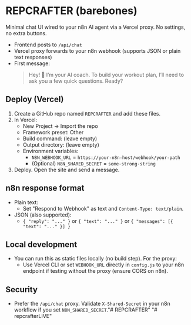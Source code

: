 # REPCRAFTER (barebones)

Minimal chat UI wired to your n8n AI agent via a Vercel proxy. No settings, no extra buttons.

- Frontend posts to `/api/chat`
- Vercel proxy forwards to your n8n webhook (supports JSON or plain text responses)
- First message:
  > Hey! 👋 I’m your AI coach. To build your workout plan, I’ll need to ask you a few quick questions. Ready?

## Deploy (Vercel)

1) Create a GitHub repo named `REPCRAFTER` and add these files.
2) In Vercel:
   - New Project → Import the repo
   - Framework preset: Other
   - Build command: (leave empty)
   - Output directory: (leave empty)
   - Environment variables:
     - `N8N_WEBHOOK_URL` = `https://your-n8n-host/webhook/your-path`
     - (Optional) `N8N_SHARED_SECRET` = `some-strong-string`
3) Deploy. Open the site and send a message.

## n8n response format

- Plain text:
  - Set "Respond to Webhook" as text and `Content-Type: text/plain`.
- JSON (also supported):
  - `{ "reply": "..." }` or `{ "text": "..." }` or `{ "messages": [{ "text": "..." }] }`

## Local development

- You can run this as static files locally (no build step). For the proxy:
  - Use Vercel CLI or set `WEBHOOK_URL` directly in `config.js` to your n8n endpoint if testing without the proxy (ensure CORS on n8n).

## Security

- Prefer the `/api/chat` proxy. Validate `X-Shared-Secret` in your n8n workflow if you set `N8N_SHARED_SECRET`."# REPCRAFTER" 
"# repcrafterLIVE" 
